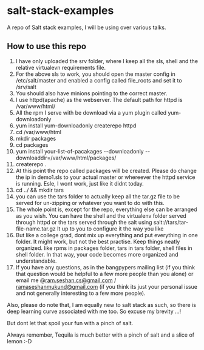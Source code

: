 # salt-stack-examples
A repo of Salt stack examples, I will be using over various talks.

## How to use this repo

1. I have only uploaded the srv folder, where I keep all the sls, shell and the relative virtualevn requirements file.
2. For the above sls to work, you should open the master config in /etc/salt/master and enabled a config called file_roots and set it to /srv/salt
3. You should also have minions pointing to the correct master.
4. I use httpd(apache) as the webserver. The default path for httpd is /var/www/html/
5. All the rpm I serve with be download via a yum plugin called yum-downloadonly
6. yum install yum-downloadonly createrepo httpd
7. cd /var/www/html
8. mkdir packages
9. cd packages
10. yum install your-list-of-pacakages --downloadonly --downloaddir=/var/www/html/packages/
11. createrepo .
12. At this point the repo called packages will be created. Please do change the ip in demo1.sls to your actual master or whereever the httpd service is running. Esle, I wont work, just like it didnt today.
13. cd ../ && mkdir tars
14. you can use the tars folder to actually keep all the tar.gz file to be served for un-zipping or whatever you want to do with this.
15. The whole point is, except for the repo, everything else can be arranged as you wish. You can have the shell and the virtualenv folder served through httpd or the tars served through the salt using salt://tars/tar-file-name.tar.gz It up to you to configure it the way you like
16. But like a college grad, dont mix up everything and put everything in one folder. It might work, but not the best practise. Keep things neatly organized. like rpms in packages folder, tars in tars folder, shell files in shell folder. In that way, your code becomes more organized and understandable.
17. If you have any questions, as in the bangpypers mailing list (if you think that question would be helpful to a few more people than you alone) or email me @ram.seshan.cs@gmail.com / ramaseshanmukund@gmail.com (if you think its just your personal issue and not generally interesting to a few more people).

Also, please do note that, I am equally new to salt stack as such, so there is deep learning curve associated with me too. So excuse my brevity ...!

But dont let that spoil your fun with a pinch of salt.

Always remember, Tequila is much better with a pinch of salt and a slice of lemon :-D
